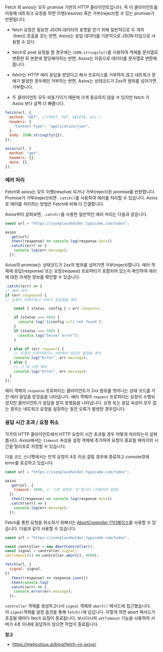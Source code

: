Fetch 와 axios는 모두 promise 기반의 HTTP 클라이언트입니다. 즉 이 클라이언트를 이용해 네트워크 요청을 하면 이행(resolve) 혹은 거부(reject)할 수 있는 promise가 반환됩니다.

- fetch 요청은 필요한 JSON 데이터의 포맷을 얻기 위해 일반적으로 두 개의 .then() 호출을 갖는 반면, Axios는 응답 데이터를 기본적으로 JSON 타입으로 사용할 수 있다. 

-   fetch로 post 요청을 할 경우에는 `JSON.stringify()`를 사용하여 객체를 문자열로 변환한 뒤 본문에 할당해야하는 반면, Axios는 자동으로 데이터를 문자열로 변환해줍니다.
    
-   fetch는 HTTP 에러 응답을 받았다고 해서 프로미스를 거부하지 않고 네트워크 장애가 발생한 경우에만 거부하는 반면, Axios는 상태코드가 2xx의 범위를 넘어가면 거부합니다.
    
-   두 클라이언트 모두 비동기이기 때문에 크게 중요하지 않을 수 있지만 fetch 가 Axios 보다 살짝 더 빠릅니다.

```js
fetch(url, {
  method: "GET", //(POST, PUT, DELETE, etc.)
  headers: {
    "Content-Type": "application/json",
  },
  body: JSON.stringify({}),
});
```

```js
axios(url, {
  method: "get", 
  headers: {},
  data: {},
});
```


### 에러 처리

Fetch와 axios는 모두 이행(resolve) 되거나 거부(reject)된 promise를 반환합니다. Promise가 거부(reject)되면 `.catch()`를 사용하여 에러를 처리할 수 있습니다. Axios로 에러를 처리하는 방법은 Fetch에 비해 더 간결합니다.

Axios부터 살펴보면, `.catch()`를 사용한 일반적인 에러 처리는 다음과 같습니다.

```js
const url = "https://jsonplaceholder.typicode.com/todos";

axios
  .get(url)
  .then((response) => console.log(response.data))
  .catch((err) => {
    console.log(err.message);
  });
```

Axios의 promise는 상태코드가 2xx의 범위를 넘어가면 거부(reject)합니다. 에러 객체에 응답(response) 또는 요청(request) 프로퍼티가 포함되어 있는지 확인하여 에러에 대한 자세한 정보를 확인할 수 있습니다.

```js
.catch((err) => {
// 에러 처리
if (err.response) {
// 요청이 이루어졌고 서버가 응답했을 경우

    const { status, config } = err.response;

    if (status === 404) {
      console.log(`${config.url} not found`);
    }
    if (status === 500) {
      console.log("Server error");
    }

  } else if (err.request) {
    // 요청이 이루어졌으나 서버에서 응답이 없었을 경우
    console.log("Error", err.message);
  } else {
    // 그 외 다른 에러
    console.log("Error", err.message);
  }
});
```

에러 객체의 `response` 프로퍼티는 클라이언트가 2xx 범위를 벗어나는 상태 코드를 가진 에러 응답을 받았음을 나타냅니다. 에러 객체의 `request` 프로퍼티는 요청이 수행되었지만 클라이언트가 응답을 받지 못했음을 나타냅니다. 요청 또는 응답 속성이 모두 없는 경우는 네트워크 요청을 설정하는 동안 오류가 발생한 경우입니다.


### 응답 시간 초과 / 요청 취소

각각의 HTTP 클라이언트에서 HTTP 요청이 시간 초과될 경우 어떻게 처리하는지 살펴봅시다. Axios에서는 `timeout` 속성을 설정 객체에 추가하여 요청이 종료될 때까지의 시간을 밀리초로 지정할 수 있습니다.

다음 코드 스니펫에서는 만약 요청이 4초 이상 걸릴 경우에 종료하고 console창에 error를 로깅하고 있습니다.

```js
const url = "https://jsonplaceholder.typicode.com/todos";

axios
  .get(url, {
    timeout: 4000, // 기본 설정은 '0'입니다 (타임아웃 없음)
  })
  .then((response) => console.log(response.data))
  .catch((err) => {
    console.log(err.message);
  });
```

Fetch를 통한 요청을 취소하기 위해서는 [AbortController 인터페이스](https://developer.mozilla.org/en-US/docs/Web/API/AbortController)를 사용할 수 있습니다. 다음과 같이 사용할 수 있습니다.

```js
const url = "https://jsonplaceholder.typicode.com/todos";

const controller = new AbortController();
const signal = controller.signal;
setTimeout(() => controller.abort(), 4000);

fetch(url, {
  signal: signal,
})
  .then((response) => response.json())
  .then(console.log)
  .catch((err) => {
    console.error(err.message);
  });
```

`controller` 객체를 생성하고나서 `signal` 객체와 `abort()` 메서드에 접근했습니다. 이 `signal`객체를 설정 옵션을 통해 `fetch()`에 넘깁니다. 이렇게 하면 abort 메서드가 호출될 때마다 fetch 요청이 종료됩니다. 보시다시피 `setTimeout` 기능을 사용하여 서버가 4초 이내에 응답하지 않으면 작업이 종료됩니다.

**참고**
- https://meticulous.ai/blog/fetch-vs-axios/